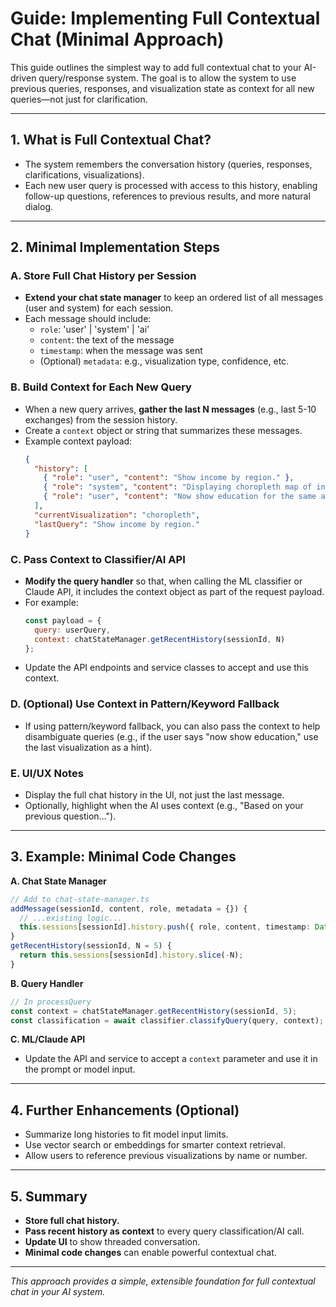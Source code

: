 # Guide: Implementing Full Contextual Chat (Minimal Approach)

This guide outlines the simplest way to add full contextual chat to your AI-driven query/response system. The goal is to allow the system to use previous queries, responses, and visualization state as context for all new queries—not just for clarification.

---

## 1. **What is Full Contextual Chat?**
- The system remembers the conversation history (queries, responses, clarifications, visualizations).
- Each new user query is processed with access to this history, enabling follow-up questions, references to previous results, and more natural dialog.

---

## 2. **Minimal Implementation Steps**

### **A. Store Full Chat History per Session**
- **Extend your chat state manager** to keep an ordered list of all messages (user and system) for each session.
- Each message should include:
  - `role`: 'user' | 'system' | 'ai'
  - `content`: the text of the message
  - `timestamp`: when the message was sent
  - (Optional) `metadata`: e.g., visualization type, confidence, etc.

### **B. Build Context for Each New Query**
- When a new query arrives, **gather the last N messages** (e.g., last 5-10 exchanges) from the session history.
- Create a `context` object or string that summarizes these messages.
- Example context payload:
  ```json
  {
    "history": [
      { "role": "user", "content": "Show income by region." },
      { "role": "system", "content": "Displaying choropleth map of income by region." },
      { "role": "user", "content": "Now show education for the same areas." }
    ],
    "currentVisualization": "choropleth",
    "lastQuery": "Show income by region."
  }
  ```

### **C. Pass Context to Classifier/AI API**
- **Modify the query handler** so that, when calling the ML classifier or Claude API, it includes the context object as part of the request payload.
- For example:
  ```js
  const payload = {
    query: userQuery,
    context: chatStateManager.getRecentHistory(sessionId, N)
  };
  ```
- Update the API endpoints and service classes to accept and use this context.

### **D. (Optional) Use Context in Pattern/Keyword Fallback**
- If using pattern/keyword fallback, you can also pass the context to help disambiguate queries (e.g., if the user says "now show education," use the last visualization as a hint).

### **E. UI/UX Notes**
- Display the full chat history in the UI, not just the last message.
- Optionally, highlight when the AI uses context (e.g., "Based on your previous question...").

---

## 3. **Example: Minimal Code Changes**

**A. Chat State Manager**
```ts
// Add to chat-state-manager.ts
addMessage(sessionId, content, role, metadata = {}) {
  // ...existing logic...
  this.sessions[sessionId].history.push({ role, content, timestamp: Date.now(), ...metadata });
}
getRecentHistory(sessionId, N = 5) {
  return this.sessions[sessionId].history.slice(-N);
}
```

**B. Query Handler**
```ts
// In processQuery
const context = chatStateManager.getRecentHistory(sessionId, 5);
const classification = await classifier.classifyQuery(query, context);
```

**C. ML/Claude API**
- Update the API and service to accept a `context` parameter and use it in the prompt or model input.

---

## 4. **Further Enhancements (Optional)**
- Summarize long histories to fit model input limits.
- Use vector search or embeddings for smarter context retrieval.
- Allow users to reference previous visualizations by name or number.

---

## 5. **Summary**
- **Store full chat history.**
- **Pass recent history as context** to every query classification/AI call.
- **Update UI** to show threaded conversation.
- **Minimal code changes** can enable powerful contextual chat.

---

*This approach provides a simple, extensible foundation for full contextual chat in your AI system.* 